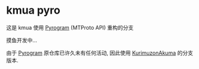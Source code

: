 # kmua pyro

这是 kmua 使用 [Pyrogram](https://github.com/KurimuzonAkuma/pyrogram) (MTProto API) 重构的分支

摸鱼开发中...

由于 [Pyrogram](https://github.com/pyrogram/pyrogram) 原仓库已许久未有任何活动, 因此使用 [KurimuzonAkuma](https://github.com/KurimuzonAkuma) 的分支版本.